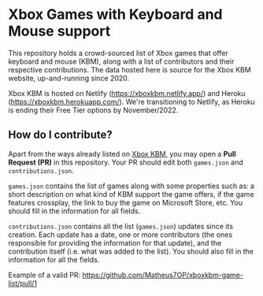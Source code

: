 # Xbox Games with Keyboard and Mouse support

This repository holds a crowd-sourced list of Xbox games that offer keyboard and mouse (KBM), along with a list of contributors and their respective contributions. The data hosted here is source for the Xbox KBM website, up-and-running since 2020. 

Xbox KBM is hosted on Netlify (https://xboxkbm.netlify.app/) and Heroku (https://xboxkbm.herokuapp.com/). We're transitioning to Netlify, as Heroku is ending their Free Tier options by November/2022.

## How do I contribute?

Apart from the ways already listed on [Xbox KBM](https://xboxkbm.netlify.app/), you may open a **Pull Request (PR)** in this repository. Your PR should edit both `games.json` and `contributions.json`.  

`games.json` contains the list of games along with some properties such as: a short description on what kind of KBM support the game offers, if the game features crossplay, the link to buy the game on Microsoft Store, etc. You should fill in the information for all fields.

`contributions.json` contains all the list (`games.json`) updates since its creation. Each update has a date, one or more contributors (the ones responsible for providing the information for that update), and the contribution itself (i.e. what was added to the list). You should also fill in the information for all the fields.

Example of a valid PR: https://github.com/Matheus7OP/xboxkbm-game-list/pull/1